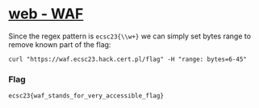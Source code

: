 # [web - WAF](https://hack.cert.pl/challenge/waf)

Since the regex pattern is `ecsc23{\\w+}` we can simply set bytes range to remove known part of the flag:
```
curl "https://waf.ecsc23.hack.cert.pl/flag" -H "range: bytes=6-45"
```

### Flag
```
ecsc23{waf_stands_for_very_accessible_flag}
```
